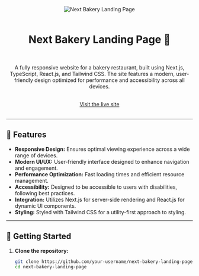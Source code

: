 <div align="center">
  <img src="https://github.com/user-attachments/assets/40cc9c41-b614-45f2-8130-3f295b822849" alt="Next Bakery Landing Page">

  <br />
</div>

<br />

<div align="center">
  <h1>Next Bakery Landing Page 🍰</h1>
</div>

<br />

<div align="center">
  <p>A fully responsive website for a bakery restaurant, built using Next.js, TypeScript, React.js, and Tailwind CSS. The site features a modern, user-friendly design optimized for performance and accessibility across all devices.</p>
</div>

<br />

<div align="center">
  <a href="https://nextbakerylandingpage.netlify.app/">Visit the live site</a>
</div>

<br />

---

## 🍰 Features

- **Responsive Design:** Ensures optimal viewing experience across a wide range of devices.
- **Modern UI/UX:** User-friendly interface designed to enhance navigation and engagement.
- **Performance Optimization:** Fast loading times and efficient resource management.
- **Accessibility:** Designed to be accessible to users with disabilities, following best practices.
- **Integration:** Utilizes Next.js for server-side rendering and React.js for dynamic UI components.
- **Styling:** Styled with Tailwind CSS for a utility-first approach to styling.

---

## 🚀 Getting Started

1. **Clone the repository:**

   ```bash
   git clone https://github.com/your-username/next-bakery-landing-page.git
   cd next-bakery-landing-page
